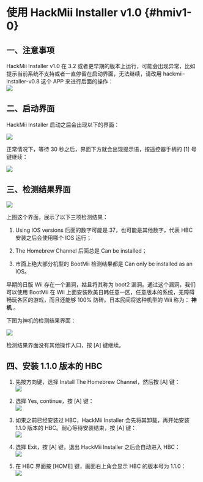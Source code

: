 # 使用 HackMii Installer v1.0  {#hmiv1-0}


## 一、注意事项

HackMii Installer v1.0 在 3.2 或者更早期的版本上运行，可能会出现异常，比如提示当前系统不支持或者一直停留在启动界面，无法继续，请改用 hackmii-installer-v0.8 这个 APP 来进行后面的操作：<br/>
  ![](./hmiv0.8.png)


## 二、启动界面

HackMii Installer 启动之后会出现以下的界面：

![](./hmiv1.0-startup.png)

正常情况下，等待 30 秒之后，界面下方就会出现提示语，按遥控器手柄的 [1] 号键继续：

![](./hmiv1.0-press-1-to-continue.png)


## 三、检测结果界面

![](./hmiv1.0-bootmii-as-ios-only.png)

上图这个界面，展示了以下三项检测结果：

1. Using IOS versions 后面的数字可能是 37，也可能是其他数字，代表 HBC 安装之后会使用哪个 IOS 运行；

2. The Homebrew Channel 后面总是 Can be installed；

3. 市面上绝大部分机型的 BootMii 检测结果都是 Can only be installed as an IOS。

早期的日版 Wii 存在一个漏洞，姑且将其称为 boot2 漏洞。通过这个漏洞，我们可以使用 BootMii 在 Wii 上面安装欧美日韩任意一区，任意版本的系统，无障碍畅玩各区的游戏，而且还能够 100% 防砖。日本民间将这种机型的 Wii 称为： **神机** 。

下图为神机的检测结果界面：

![](./hmiv1.0-bootmii-as-boot2.png)

检测结果界面没有其他操作入口，按 [A] 键继续。


## 四、安装 1.1.0 版本的 HBC

1. 先按方向键，选择 Install The Homebrew Channel，然后按 [A] 键：<br/>
  ![](./hmiv1.0-install-hbc.png)

2. 选择 Yes, continue，按 [A] 键：<br/>
  ![](./hmiv1.0-yes-continue.png)

3. 如果之前已经安装过 HBC，HackMii Installer 会先将其卸载，再开始安装 1.1.0 版本的 HBC。耐心等待安装结束，按 [A] 键：<br/>
  ![](./hmiv1.0-install-hbc-success.png)

4. 选择 Exit，按 [A] 键，退出 HackMii Installer 之后会自动进入 HBC：<br/>
  ![](./hmiv1.0-exit.png)

5. 在 HBC 界面按 [HOME] 键，画面右上角会显示 HBC 的版本号为 1.1.0：<br/>
  ![](./hmiv1.0-hbc-1.1.0.png)
